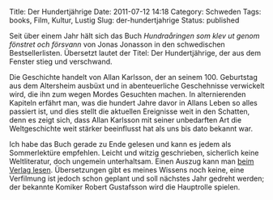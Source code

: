 Title: Der Hundertjährige
Date: 2011-07-12 14:18
Category: Schweden
Tags: books, Film, Kultur, Lustig
Slug: der-hundertjahrige
Status: published

Seit über einem Jahr hält sich das Buch *Hundraåringen som klev ut genom
fönstret och försvann* von Jonas Jonasson in den schwedischen
Bestsellerlisten. Übersetzt lautet der Titel: Der Hundertjährige, der
aus dem Fenster stieg und verschwand.

Die Geschichte handelt von Allan Karlsson, der an seinem 100. Geburtstag
aus dem Altersheim ausbüxt und in abenteuerliche Geschehnisse verwickelt
wird, die ihn zum wegen Mordes Gesuchten machen. In alternierenden
Kapiteln erfährt man, was die hundert Jahre davor in Allans Leben so
alles passiert ist, und dies stellt die aktuellen Ereignisse weit in den
Schatten, denn es zeigt sich, dass Allan Karlsson mit seiner unbedarften
Art die Weltgeschichte weit stärker beeinflusst hat als uns bis dato
bekannt war.

Ich habe das Buch gerade zu Ende gelesen und kann es jedem als
Sommerlektüre empfehlen. Leicht und witzig geschrieben, sicherlich keine
Weltliteratur, doch ungemein unterhaltsam. Einen Auszug kann man [beim
Verlag
lesen](http://www.piratforlaget.se/bocker/jonasson---hundraaringen-som-klev-ut-genom-fonstret-och-forsvann/utdrag).
Übersetzungen gibt es meines Wissens noch keine, eine Verfilmung ist
jedoch schon geplant und soll nächstes Jahr gedreht werden; der bekannte
Komiker Robert Gustafsson wird die Hauptrolle spielen.


